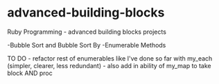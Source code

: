 advanced-building-blocks
========================

Ruby Programming - advanced building blocks projects

-Bubble Sort and Bubble Sort By
-Enumerable Methods



TO DO - refactor rest of enumerables like I've done so far with my_each (simpler, clearer, less redundant)
      - also add in ability of my_map to take block AND proc 
